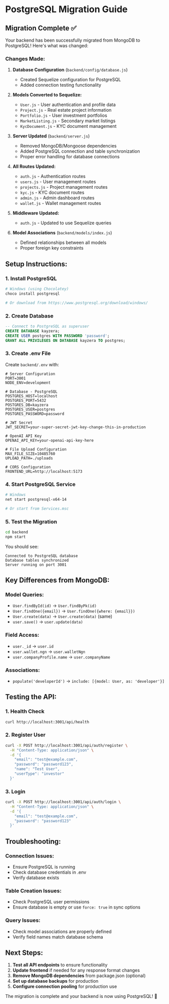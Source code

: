 # PostgreSQL Migration Guide

## Migration Complete ✅

Your backend has been successfully migrated from MongoDB to PostgreSQL! Here's what was changed:

### Changes Made:

1. **Database Configuration** (`backend/config/database.js`)
   - Created Sequelize configuration for PostgreSQL
   - Added connection testing functionality

2. **Models Converted to Sequelize:**
   - `User.js` - User authentication and profile data
   - `Project.js` - Real estate project information  
   - `Portfolio.js` - User investment portfolios
   - `MarketListing.js` - Secondary market listings
   - `KycDocument.js` - KYC document management

3. **Server Updated** (`backend/server.js`)
   - Removed MongoDB/Mongoose dependencies
   - Added PostgreSQL connection and table synchronization
   - Proper error handling for database connections

4. **All Routes Updated:**
   - `auth.js` - Authentication routes
   - `users.js` - User management routes
   - `projects.js` - Project management routes
   - `kyc.js` - KYC document routes
   - `admin.js` - Admin dashboard routes
   - `wallet.js` - Wallet management routes

5. **Middleware Updated:**
   - `auth.js` - Updated to use Sequelize queries

6. **Model Associations** (`backend/models/index.js`)
   - Defined relationships between all models
   - Proper foreign key constraints

## Setup Instructions:

### 1. Install PostgreSQL
```bash
# Windows (using Chocolatey)
choco install postgresql

# Or download from https://www.postgresql.org/download/windows/
```

### 2. Create Database
```sql
-- Connect to PostgreSQL as superuser
CREATE DATABASE kayzera;
CREATE USER postgres WITH PASSWORD 'password';
GRANT ALL PRIVILEGES ON DATABASE kayzera TO postgres;
```

### 3. Create .env File
Create `backend/.env` with:
```env
# Server Configuration
PORT=3001
NODE_ENV=development

# Database - PostgreSQL
POSTGRES_HOST=localhost
POSTGRES_PORT=5432
POSTGRES_DB=kayzera
POSTGRES_USER=postgres
POSTGRES_PASSWORD=password

# JWT Secret
JWT_SECRET=your-super-secret-jwt-key-change-this-in-production

# OpenAI API Key
OPENAI_API_KEY=your-openai-api-key-here

# File Upload Configuration
MAX_FILE_SIZE=10485760
UPLOAD_PATH=./uploads

# CORS Configuration
FRONTEND_URL=http://localhost:5173
```

### 4. Start PostgreSQL Service
```bash
# Windows
net start postgresql-x64-14

# Or start from Services.msc
```

### 5. Test the Migration
```bash
cd backend
npm start
```

You should see:
```
Connected to PostgreSQL database
Database tables synchronized
Server running on port 3001
```

## Key Differences from MongoDB:

### Model Queries:
- `User.findById(id)` → `User.findByPk(id)`
- `User.findOne({email})` → `User.findOne({where: {email}})`
- `User.create(data)` → `User.create(data)` (same)
- `user.save()` → `user.update(data)`

### Field Access:
- `user._id` → `user.id`
- `user.wallet.ngn` → `user.walletNgn`
- `user.companyProfile.name` → `user.companyName`

### Associations:
- `populate('developerId')` → `include: [{model: User, as: 'developer'}]`

## Testing the API:

### 1. Health Check
```bash
curl http://localhost:3001/api/health
```

### 2. Register User
```bash
curl -X POST http://localhost:3001/api/auth/register \
  -H "Content-Type: application/json" \
  -d '{
    "email": "test@example.com",
    "password": "password123",
    "name": "Test User",
    "userType": "investor"
  }'
```

### 3. Login
```bash
curl -X POST http://localhost:3001/api/auth/login \
  -H "Content-Type: application/json" \
  -d '{
    "email": "test@example.com",
    "password": "password123"
  }'
```

## Troubleshooting:

### Connection Issues:
- Ensure PostgreSQL is running
- Check database credentials in .env
- Verify database exists

### Table Creation Issues:
- Check PostgreSQL user permissions
- Ensure database is empty or use `force: true` in sync options

### Query Issues:
- Check model associations are properly defined
- Verify field names match database schema

## Next Steps:

1. **Test all API endpoints** to ensure functionality
2. **Update frontend** if needed for any response format changes
3. **Remove MongoDB dependencies** from package.json (optional)
4. **Set up database backups** for production
5. **Configure connection pooling** for production use

The migration is complete and your backend is now using PostgreSQL! 🎉
